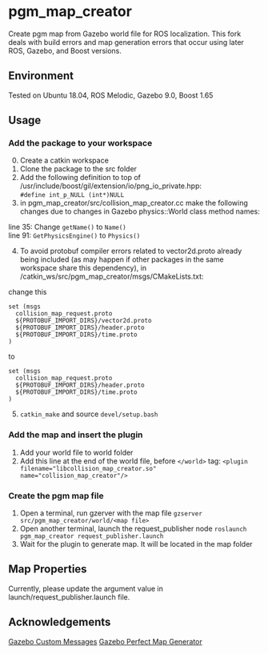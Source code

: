 # pgm_map_creator
Create pgm map from Gazebo world file for ROS localization. This fork deals with build errors and map generation errors that occur using later ROS, Gazebo, and Boost versions.

## Environment
Tested on Ubuntu 18.04, ROS Melodic, Gazebo 9.0, Boost 1.65 

## Usage

### Add the package to your workspace
0. Create a catkin workspace
1. Clone the package to the src folder
2. Add the following definition to top of /usr/include/boost/gil/extension/io/png_io_private.hpp:  
`#define int_p_NULL (int*)NULL`
3. in pgm_map_creator/src/collision_map_creator.cc make the following changes due to changes in Gazebo physics::World class method names:  

line 35: Change `getName()` to `Name()`  
line 91: `GetPhysicsEngine()` to `Physics()`  

4. To avoid protobuf compiler errors related to vector2d.proto already being included (as may happen if other packages in the same workspace share this dependency), in /catkin_ws/src/pgm_map_creator/msgs/CMakeLists.txt:  

change this  
```
set (msgs  
  collision_map_request.proto  
  ${PROTOBUF_IMPORT_DIRS}/vector2d.proto  
  ${PROTOBUF_IMPORT_DIRS}/header.proto  
  ${PROTOBUF_IMPORT_DIRS}/time.proto  
)  
```
to  
```
set (msgs  
  collision_map_request.proto
  ${PROTOBUF_IMPORT_DIRS}/header.proto  
  ${PROTOBUF_IMPORT_DIRS}/time.proto  
)  
```
5. `catkin_make` and source `devel/setup.bash`

### Add the map and insert the plugin
1. Add your world file to world folder
2. Add this line at the end of the world file, before `</world>` tag:
`<plugin filename="libcollision_map_creator.so" name="collision_map_creator"/>`

### Create the pgm map file
1. Open a terminal, run gzerver with the map file
`gzserver src/pgm_map_creator/world/<map file>`
2. Open another terminal, launch the request_publisher node
`roslaunch pgm_map_creator request_publisher.launch`
3. Wait for the plugin to generate map. It will be located in the map folder

## Map Properties
Currently, please update the argument value in launch/request_publisher.launch file.

## Acknowledgements
[Gazebo Custom Messages](http://gazebosim.org/wiki/Tutorials/1.9/custom_messages)
[Gazebo Perfect Map Generator](https://github.com/koenlek/ros_lemtomap/tree/154c782cf8feb9112bc928e33a59728ca2192489/st_gazebo_perfect_map_generator)

